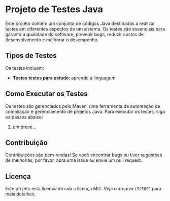 
# Projeto de Testes Java

Este projeto contém um conjunto de códigos Java destinados a realizar testes em diferentes aspectos de um sistema. Os testes são essenciais para garantir a qualidade do software, prevenir bugs, reduzir custos de desenvolvimento e melhorar o desempenho.

## Tipos de Testes

Os testes incluem:

- **Testes testes para estudo**: aprende a linguagem 
## Como Executar os Testes

Os testes são gerenciados pelo Maven, uma ferramenta de automação de compilação e gerenciamento de projetos Java. Para executar os testes, siga os passos abaixo:

1. em breve...

## Contribuição

Contribuições são bem-vindas! Se você encontrar bugs ou tiver sugestões de melhorias, por favor, abra uma issue ou envie um pull request.

## Licença

Este projeto está licenciado sob a licença MIT. Veja o arquivo `LICENSE` para mais detalhes.


